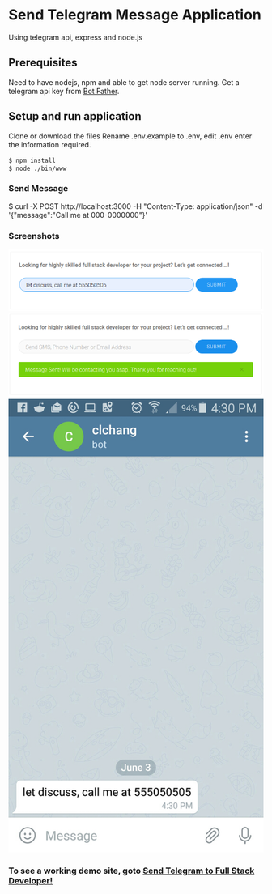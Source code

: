 # Send Telegram Message Application

Using telegram api, express and node.js

## Prerequisites

Need to have nodejs, npm and able to get node server running.
Get a telegram api key from [Bot Father](https://telegram.me/botfather).

## Setup and run application

Clone or download the files
Rename .env.example to .env, edit .env enter the information required.

```
$ npm install
$ node ./bin/www
```

### Send Message

$ curl -X POST http://localhost:3000 -H "Content-Type: application/json" -d '{"message":"Call me at 000-0000000"}'

### Screenshots

![Screenshot#1](/images/telegram_2019-06-03-16-13-20.png)
![Screenshot#2](/images/telegram_2019-06-03-16-22-19.png)
![Screenshot#3](/images/telegram_2019-06-03-16-30-42.jpg)

### To see a working demo site, goto [Send Telegram to Full Stack Developer!](https://clchang.net/about)
